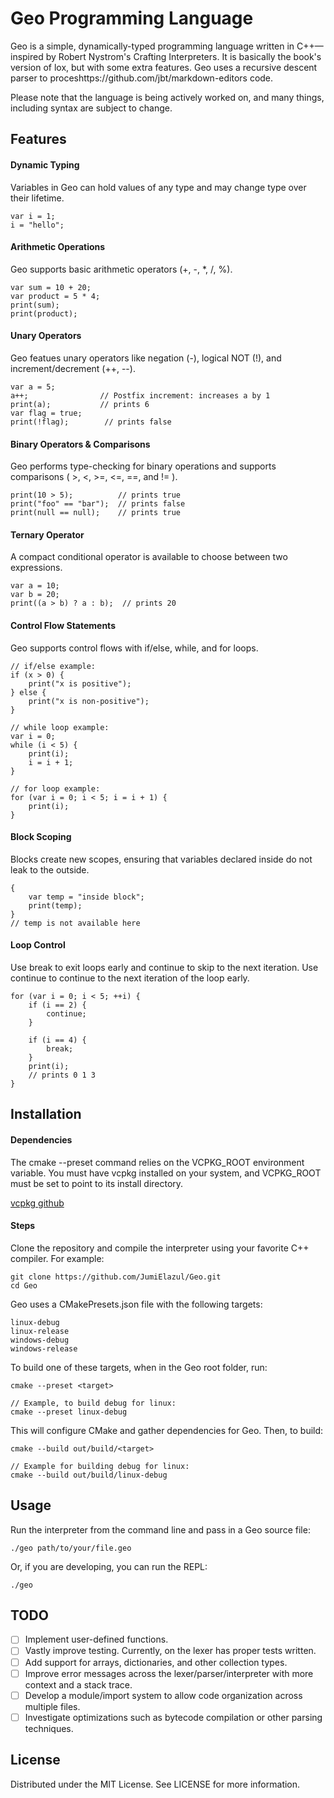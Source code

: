 # Geo Programming Language

Geo is a simple, dynamically-typed programming language written in C++—inspired by Robert Nystrom's Crafting Interpreters. It is basically the book's version of lox, but with some extra features.  Geo uses a recursive descent parser to proceshttps://github.com/jbt/markdown-editors code.

Please note that the language is being actively worked on, and many things, including syntax are subject to change.

## Features

#### Dynamic Typing
Variables in Geo can hold values of any type and may change type over their lifetime.
```
var i = 1;
i = "hello";
```

#### Arithmetic Operations
Geo supports basic arithmetic operators (+, -, *, /, %).
```
var sum = 10 + 20;
var product = 5 * 4;
print(sum);
print(product);
```

#### Unary Operators
Geo featues unary operators like negation (-), logical NOT (!), and increment/decrement (++, --).
```
var a = 5;
a++;                // Postfix increment: increases a by 1
print(a);           // prints 6
var flag = true;
print(!flag);        // prints false
```
#### Binary Operators & Comparisons
Geo performs type-checking for binary operations and supports comparisons ( >, <, >=, <=, ==, and != ).
```
print(10 > 5);          // prints true
print("foo" == "bar");  // prints false
print(null == null);    // prints true
```
#### Ternary Operator
A compact conditional operator is available to choose between two expressions.
```
var a = 10;
var b = 20;
print((a > b) ? a : b);  // prints 20
```
#### Control Flow Statements
Geo supports control flows with if/else, while, and for loops.
```
// if/else example:
if (x > 0) {
    print("x is positive");
} else {
    print("x is non-positive");
}

// while loop example:
var i = 0;
while (i < 5) {
    print(i);
    i = i + 1;
}

// for loop example:
for (var i = 0; i < 5; i = i + 1) {
    print(i);
}
```
#### Block Scoping
Blocks create new scopes, ensuring that variables declared inside do not leak to the outside.
```
{
    var temp = "inside block";
    print(temp);
}
// temp is not available here
```
#### Loop Control
Use break to exit loops early and continue to skip to the next iteration.
Use continue to continue to the next iteration of the loop early.
```
for (var i = 0; i < 5; ++i) {
    if (i == 2) {
        continue;
    }

    if (i == 4) {
        break;
    }
    print(i);
    // prints 0 1 3
}
```

## Installation

#### Dependencies
The cmake --preset command relies on the VCPKG_ROOT environment variable. You must have vcpkg installed on your system, and VCPKG_ROOT must be set to point to its install directory.

[vcpkg github](https://github.com/microsoft/vcpkg)

#### Steps
Clone the repository and compile the interpreter using your favorite C++ compiler. For example:
```
git clone https://github.com/JumiElazul/Geo.git
cd Geo
```

Geo uses a CMakePresets.json file with the following targets:
```
linux-debug
linux-release
windows-debug
windows-release
```

To build one of these targets, when in the Geo root folder, run:
```
cmake --preset <target>

// Example, to build debug for linux:
cmake --preset linux-debug
```

This will configure CMake and gather dependencies for Geo.  Then, to build:
```
cmake --build out/build/<target>

// Example for building debug for linux:
cmake --build out/build/linux-debug
```

## Usage

Run the interpreter from the command line and pass in a Geo source file:

```
./geo path/to/your/file.geo
```

Or, if you are developing, you can run the REPL:

```
./geo
```

## TODO

- [ ] Implement user-defined functions.
- [ ] Vastly improve testing.  Currently, on the lexer has proper tests written.
- [ ] Add support for arrays, dictionaries, and other collection types.
- [ ] Improve error messages across the lexer/parser/interpreter with more context and a stack trace.
- [ ] Develop a module/import system to allow code organization across multiple files.
- [ ] Investigate optimizations such as bytecode compilation or other parsing techniques.

## License

Distributed under the MIT License. See LICENSE for more information.
